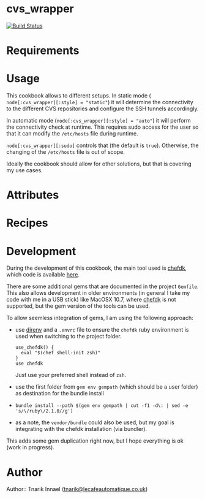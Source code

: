 # cvs_wrapper

[![Build Status](http://img.shields.io/travis/tnarik/chef-cvs_wrapper.svg)](https://travis-ci.org/tnarik/chef-cvs_wrapper)


# Requirements


# Usage

This cookbook allows to different setups. In static mode (```
node[:cvs_wrapper][:style] = "static"```) it will determine the connectivity to the different CVS repositories and configure the SSH tunnels accordingly.

In automatic mode (```node[:cvs_wrapper][:style] = "auto"```) it will perform the connectivity check at runtime. This requires sudo access for the user so that it can modify the ```/etc/hosts``` file during runtime.

```node[:cvs_wrapper][:sudo]``` controls that (the default is ```true```). Otherwise, the changing of the ```/etc/hosts``` file is out of scope.

Ideally the cookbook should allow for other solutions, but that is covering my use cases.

# Attributes

# Recipes


# Development
During the development of this cookbook, the main tool used is [chefdk](https://downloads.chef.io/chef-dk/), which code is available [here](https://github.com/chef/chef-dk/).

There are some additional gems that are documented in the project `Gemfile`. This also allows development in older environments (in general I take my code with me in a USB stick) like MacOSX 10.7, where [chefdk](https://downloads.chef.io/chef-dk/) is not supported, but the gem version of the tools can be used.

To allow seemless integration of gems, I am using the following approach:

- use [direnv](https://github.com/zimbatm/direnv) and a `.envrc` file to ensure the `chefdk` ruby environment is used when switching to the project folder.

   ```
   use_chefdk() {
     eval "$(chef shell-init zsh)"
   }
   use chefdk
   ```
   Just use your preferred shell instead of `zsh`.
- use the first folder from `gem env gempath` (which should be a user folder) as destination for the bundle install
- `bundle install --path $(gem env gempath | cut -f1 -d\: | sed -e 's/\/ruby\/2.1.0//g')`
- as a note, the `vendor/bundle` could also be used, but my goal is integrating with the chefdk installation (via bundler).

This adds some gem duplication right now, but I hope everything is ok (work in progress).

# Author

Author:: Tnarik Innael (tnarik@lecafeautomatique.co.uk)